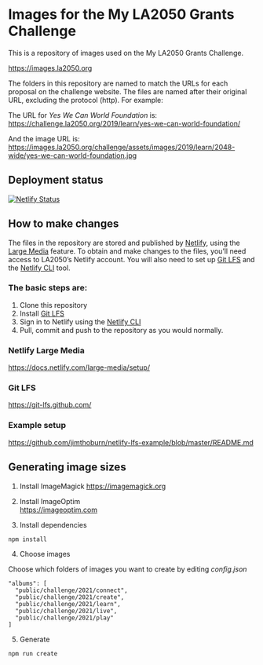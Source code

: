 # Images for the My LA2050 Grants Challenge

This is a repository of images used on the My LA2050 Grants Challenge.

https://images.la2050.org

The folders in this repository are named to match the URLs for each proposal on the challenge website. The files are named after their original URL, excluding the protocol (http). For example:

The URL for _Yes We Can World Foundation_ is:  
https://challenge.la2050.org/2019/learn/yes-we-can-world-foundation/

And the image URL is:  
https://images.la2050.org/challenge/assets/images/2019/learn/2048-wide/yes-we-can-world-foundation.jpg

## Deployment status

[![Netlify Status](https://api.netlify.com/api/v1/badges/decd94cf-2950-40df-886c-da6ff36e6605/deploy-status)](https://app.netlify.com/sites/images-la2050/deploys)

## How to make changes

The files in the repository are stored and published by [Netlify](https://www.netlify.com/), using the [Large Media](https://docs.netlify.com/large-media/overview/) feature. To obtain and make changes to the files, you’ll need access to LA2050’s Netlify account. You will also need to set up [Git LFS](https://git-lfs.github.com/) and the [Netlify CLI](https://docs.netlify.com/large-media/setup/) tool.

### The basic steps are:

1. Clone this repository
2. Install [Git LFS](https://git-lfs.github.com/)
3. Sign in to Netlify using the [Netlify CLI](https://docs.netlify.com/large-media/setup/)
4. Pull, commit and push to the repository as you would normally.

### Netlify Large Media
https://docs.netlify.com/large-media/setup/

### Git LFS
https://git-lfs.github.com/

### Example setup
https://github.com/jimthoburn/netlify-lfs-example/blob/master/README.md

## Generating image sizes

1. Install ImageMagick
https://imagemagick.org

2. Install ImageOptim  
https://imageoptim.com

3. Install dependencies
```
npm install
```

4. Choose images

Choose which folders of images you want to create by editing _config.json_

```
"albums": [
  "public/challenge/2021/connect",
  "public/challenge/2021/create",
  "public/challenge/2021/learn",
  "public/challenge/2021/live",
  "public/challenge/2021/play"
]
```

5. Generate

```
npm run create
```
